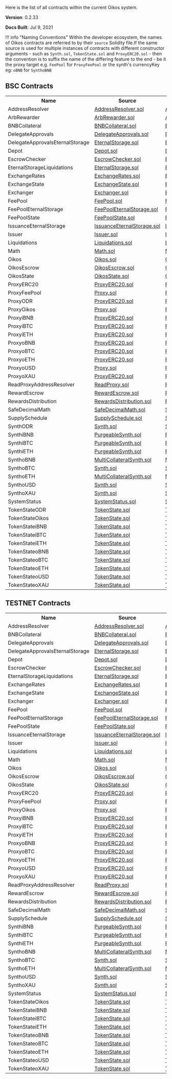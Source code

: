 Here is the list of all contracts within the current Oikos system.

**Version**: 0.2.33

**Docs Built**: Jul 9, 2021

!!! info "Naming Conventions"
	Within the developer ecosystem, the names of Oikos contracts are referred to by their `source` Solidity file.If the same source is used for multiple instances of contracts with different constructor arguments - such as `Synth.sol`, `TokenState.sol` and `ProxyERC20.sol` - then the convention is to suffix the name of the differing feature to the end - be it the proxy target e.g. `FeePool` for `ProxyFeePool` or the synth's currencyKey eg: `oBNB` for `SynthoBNB`

 
## BSC Contracts
<table><tr><th>Name</th><th>Source</th><th>ABI</th><th>Address</th></tr>
              <tr>
                <td>AddressResolver</td>
                <td><a target="_blank" href="https://github.com/oikos-cash/oikos-bsc/blob/master/contracts/AddressResolver.sol">AddressResolver.sol</a></td>
                <td><a target="_blank" href="https://raw.githubusercontent.com/oikos-cash/oikos-js-bsc/master/lib/abis/bsc/AddressResolver.json">AddressResolver.json</a></td>
                <td><a target="_blank" href="https://bscscan.com/address/0x24bc02eB05CcaD6e6a620144f71922EAf9b3b64A">0x24bc02eB05CcaD6e6a620144f71922EAf9b3b64A</a>
                </td>
              </tr>
              <tr>
                <td>ArbRewarder</td>
                <td><a target="_blank" href="https://github.com/oikos-cash/oikos-bsc/blob/master/contracts/ArbRewarder.sol">ArbRewarder.sol</a></td>
                <td><a target="_blank" href="https://raw.githubusercontent.com/oikos-cash/oikos-js-bsc/master/lib/abis/bsc/ArbRewarder.json">ArbRewarder.json</a></td>
                <td><a target="_blank" href="https://bscscan.com/address/0x79dcCeC140fF50b86852f3EE92CB8577C5A6B187">0x79dcCeC140fF50b86852f3EE92CB8577C5A6B187</a>
                </td>
              </tr>
              <tr>
                <td>BNBCollateral</td>
                <td><a target="_blank" href="https://github.com/oikos-cash/oikos-bsc/blob/master/contracts/BNBCollateral.sol">BNBCollateral.sol</a></td>
                <td><a target="_blank" href="https://raw.githubusercontent.com/oikos-cash/oikos-js-bsc/master/lib/abis/bsc/BNBCollateral.json">BNBCollateral.json</a></td>
                <td><a target="_blank" href="https://bscscan.com/address/0x7F110C0e1256705cf87E660f2a01889A647189bd">0x7F110C0e1256705cf87E660f2a01889A647189bd</a>
                </td>
              </tr>
              <tr>
                <td>DelegateApprovals</td>
                <td><a target="_blank" href="https://github.com/oikos-cash/oikos-bsc/blob/master/contracts/DelegateApprovals.sol">DelegateApprovals.sol</a></td>
                <td><a target="_blank" href="https://raw.githubusercontent.com/oikos-cash/oikos-js-bsc/master/lib/abis/bsc/DelegateApprovals.json">DelegateApprovals.json</a></td>
                <td><a target="_blank" href="https://bscscan.com/address/0xf718ebB2bA2587F8f146c85FF750CaB9238909C6">0xf718ebB2bA2587F8f146c85FF750CaB9238909C6</a>
                </td>
              </tr>
              <tr>
                <td>DelegateApprovalsEternalStorage</td>
                <td><a target="_blank" href="https://github.com/oikos-cash/oikos-bsc/blob/master/contracts/EternalStorage.sol">EternalStorage.sol</a></td>
                <td><a target="_blank" href="https://raw.githubusercontent.com/oikos-cash/oikos-js-bsc/master/lib/abis/bsc/EternalStorage.json">EternalStorage.json</a></td>
                <td><a target="_blank" href="https://bscscan.com/address/0x7e598695A0706a7aeC34Bf5a7055F9E6D2B0b1b4">0x7e598695A0706a7aeC34Bf5a7055F9E6D2B0b1b4</a>
                </td>
              </tr>
              <tr>
                <td>Depot</td>
                <td><a target="_blank" href="https://github.com/oikos-cash/oikos-bsc/blob/master/contracts/Depot.sol">Depot.sol</a></td>
                <td><a target="_blank" href="https://raw.githubusercontent.com/oikos-cash/oikos-js-bsc/master/lib/abis/bsc/Depot.json">Depot.json</a></td>
                <td><a target="_blank" href="https://bscscan.com/address/0x568348f70c3E92c45251F56cF2e857d703Cd958C">0x568348f70c3E92c45251F56cF2e857d703Cd958C</a>
                </td>
              </tr>
              <tr>
                <td>EscrowChecker</td>
                <td><a target="_blank" href="https://github.com/oikos-cash/oikos-bsc/blob/master/contracts/EscrowChecker.sol">EscrowChecker.sol</a></td>
                <td><a target="_blank" href="https://raw.githubusercontent.com/oikos-cash/oikos-js-bsc/master/lib/abis/bsc/EscrowChecker.json">EscrowChecker.json</a></td>
                <td><a target="_blank" href="https://bscscan.com/address/0x573EBD9661f33bf44f856DE11F0231DA4C5AeCEE">0x573EBD9661f33bf44f856DE11F0231DA4C5AeCEE</a>
                </td>
              </tr>
              <tr>
                <td>EternalStorageLiquidations</td>
                <td><a target="_blank" href="https://github.com/oikos-cash/oikos-bsc/blob/master/contracts/EternalStorage.sol">EternalStorage.sol</a></td>
                <td><a target="_blank" href="https://raw.githubusercontent.com/oikos-cash/oikos-js-bsc/master/lib/abis/bsc/EternalStorage.json">EternalStorage.json</a></td>
                <td><a target="_blank" href="https://bscscan.com/address/0xf06F60376B7343a7f405EB8D28dFdA7EB0A47497">0xf06F60376B7343a7f405EB8D28dFdA7EB0A47497</a>
                </td>
              </tr>
              <tr>
                <td>ExchangeRates</td>
                <td><a target="_blank" href="https://github.com/oikos-cash/oikos-bsc/blob/master/contracts/ExchangeRates.sol">ExchangeRates.sol</a></td>
                <td><a target="_blank" href="https://raw.githubusercontent.com/oikos-cash/oikos-js-bsc/master/lib/abis/bsc/ExchangeRates.json">ExchangeRates.json</a></td>
                <td><a target="_blank" href="https://bscscan.com/address/0xe1ff83762F2db7274b6AC2c1C9Bb75B2A8574EaF">0xe1ff83762F2db7274b6AC2c1C9Bb75B2A8574EaF</a>
                </td>
              </tr>
              <tr>
                <td>ExchangeState</td>
                <td><a target="_blank" href="https://github.com/oikos-cash/oikos-bsc/blob/master/contracts/ExchangeState.sol">ExchangeState.sol</a></td>
                <td><a target="_blank" href="https://raw.githubusercontent.com/oikos-cash/oikos-js-bsc/master/lib/abis/bsc/ExchangeState.json">ExchangeState.json</a></td>
                <td><a target="_blank" href="https://bscscan.com/address/0x78fdE2e2A0fbcB84Fd75a31C640F7aCa5D8F17b0">0x78fdE2e2A0fbcB84Fd75a31C640F7aCa5D8F17b0</a>
                </td>
              </tr>
              <tr>
                <td>Exchanger</td>
                <td><a target="_blank" href="https://github.com/oikos-cash/oikos-bsc/blob/master/contracts/Exchanger.sol">Exchanger.sol</a></td>
                <td><a target="_blank" href="https://raw.githubusercontent.com/oikos-cash/oikos-js-bsc/master/lib/abis/bsc/Exchanger.json">Exchanger.json</a></td>
                <td><a target="_blank" href="https://bscscan.com/address/0xDe318f3F4292C0733f148eA47701529d2593511f">0xDe318f3F4292C0733f148eA47701529d2593511f</a>
                </td>
              </tr>
              <tr>
                <td>FeePool</td>
                <td><a target="_blank" href="https://github.com/oikos-cash/oikos-bsc/blob/master/contracts/FeePool.sol">FeePool.sol</a></td>
                <td><a target="_blank" href="https://raw.githubusercontent.com/oikos-cash/oikos-js-bsc/master/lib/abis/bsc/FeePool.json">FeePool.json</a></td>
                <td><a target="_blank" href="https://bscscan.com/address/0x4a7644B4b3ae6E4e2c53D01a39E7C4afA25061aF">0x4a7644B4b3ae6E4e2c53D01a39E7C4afA25061aF</a>
                </td>
              </tr>
              <tr>
                <td>FeePoolEternalStorage</td>
                <td><a target="_blank" href="https://github.com/oikos-cash/oikos-bsc/blob/master/contracts/FeePoolEternalStorage.sol">FeePoolEternalStorage.sol</a></td>
                <td><a target="_blank" href="https://raw.githubusercontent.com/oikos-cash/oikos-js-bsc/master/lib/abis/bsc/FeePoolEternalStorage.json">FeePoolEternalStorage.json</a></td>
                <td><a target="_blank" href="https://bscscan.com/address/0xfC3b24375D0a1E59E64612a7a816Ff442e89c4e5">0xfC3b24375D0a1E59E64612a7a816Ff442e89c4e5</a>
                </td>
              </tr>
              <tr>
                <td>FeePoolState</td>
                <td><a target="_blank" href="https://github.com/oikos-cash/oikos-bsc/blob/master/contracts/FeePoolState.sol">FeePoolState.sol</a></td>
                <td><a target="_blank" href="https://raw.githubusercontent.com/oikos-cash/oikos-js-bsc/master/lib/abis/bsc/FeePoolState.json">FeePoolState.json</a></td>
                <td><a target="_blank" href="https://bscscan.com/address/0xdaF492F4cAdC2Ae2197663CB769329221b47109A">0xdaF492F4cAdC2Ae2197663CB769329221b47109A</a>
                </td>
              </tr>
              <tr>
                <td>IssuanceEternalStorage</td>
                <td><a target="_blank" href="https://github.com/oikos-cash/oikos-bsc/blob/master/contracts/IssuanceEternalStorage.sol">IssuanceEternalStorage.sol</a></td>
                <td><a target="_blank" href="https://raw.githubusercontent.com/oikos-cash/oikos-js-bsc/master/lib/abis/bsc/IssuanceEternalStorage.json">IssuanceEternalStorage.json</a></td>
                <td><a target="_blank" href="https://bscscan.com/address/0x3c9225fCeF09d63B80B9A0Eb7004804328bD98CC">0x3c9225fCeF09d63B80B9A0Eb7004804328bD98CC</a>
                </td>
              </tr>
              <tr>
                <td>Issuer</td>
                <td><a target="_blank" href="https://github.com/oikos-cash/oikos-bsc/blob/master/contracts/Issuer.sol">Issuer.sol</a></td>
                <td><a target="_blank" href="https://raw.githubusercontent.com/oikos-cash/oikos-js-bsc/master/lib/abis/bsc/Issuer.json">Issuer.json</a></td>
                <td><a target="_blank" href="https://bscscan.com/address/0xBA302021b7694c7ffe7267B727F1eD509767c02B">0xBA302021b7694c7ffe7267B727F1eD509767c02B</a>
                </td>
              </tr>
              <tr>
                <td>Liquidations</td>
                <td><a target="_blank" href="https://github.com/oikos-cash/oikos-bsc/blob/master/contracts/Liquidations.sol">Liquidations.sol</a></td>
                <td><a target="_blank" href="https://raw.githubusercontent.com/oikos-cash/oikos-js-bsc/master/lib/abis/bsc/Liquidations.json">Liquidations.json</a></td>
                <td><a target="_blank" href="https://bscscan.com/address/0x32426A51A2a19258c04085B174cFdc40bF89f221">0x32426A51A2a19258c04085B174cFdc40bF89f221</a>
                </td>
              </tr>
              <tr>
                <td>Math</td>
                <td><a target="_blank" href="https://github.com/oikos-cash/oikos-bsc/blob/master/contracts/Math.sol">Math.sol</a></td>
                <td><a target="_blank" href="https://raw.githubusercontent.com/oikos-cash/oikos-js-bsc/master/lib/abis/bsc/Math.json">Math.json</a></td>
                <td><a target="_blank" href="https://bscscan.com/address/0x250E2f8a80001153c7e62200376C753832A68CBE">0x250E2f8a80001153c7e62200376C753832A68CBE</a>
                </td>
              </tr>
              <tr>
                <td>Oikos</td>
                <td><a target="_blank" href="https://github.com/oikos-cash/oikos-bsc/blob/master/contracts/Oikos.sol">Oikos.sol</a></td>
                <td><a target="_blank" href="https://raw.githubusercontent.com/oikos-cash/oikos-js-bsc/master/lib/abis/bsc/Oikos.json">Oikos.json</a></td>
                <td><a target="_blank" href="https://bscscan.com/address/0x2Cf82EC748753aD5d07E70B4E73a0A7935995D91">0x2Cf82EC748753aD5d07E70B4E73a0A7935995D91</a>
                </td>
              </tr>
              <tr>
                <td>OikosEscrow</td>
                <td><a target="_blank" href="https://github.com/oikos-cash/oikos-bsc/blob/master/contracts/OikosEscrow.sol">OikosEscrow.sol</a></td>
                <td><a target="_blank" href="https://raw.githubusercontent.com/oikos-cash/oikos-js-bsc/master/lib/abis/bsc/OikosEscrow.json">OikosEscrow.json</a></td>
                <td><a target="_blank" href="https://bscscan.com/address/0xb09280811Fb5b73D9e3e80C6CE37bC81B767013A">0xb09280811Fb5b73D9e3e80C6CE37bC81B767013A</a>
                </td>
              </tr>
              <tr>
                <td>OikosState</td>
                <td><a target="_blank" href="https://github.com/oikos-cash/oikos-bsc/blob/master/contracts/OikosState.sol">OikosState.sol</a></td>
                <td><a target="_blank" href="https://raw.githubusercontent.com/oikos-cash/oikos-js-bsc/master/lib/abis/bsc/OikosState.json">OikosState.json</a></td>
                <td><a target="_blank" href="https://bscscan.com/address/0x5065DfD3598D6Dfdc43E6621FAe5ECF78aadbeC1">0x5065DfD3598D6Dfdc43E6621FAe5ECF78aadbeC1</a>
                </td>
              </tr>
              <tr>
                <td>ProxyERC20</td>
                <td><a target="_blank" href="https://github.com/oikos-cash/oikos-bsc/blob/master/contracts/ProxyERC20.sol">ProxyERC20.sol</a></td>
                <td><a target="_blank" href="https://raw.githubusercontent.com/oikos-cash/oikos-js-bsc/master/lib/abis/bsc/ProxyERC20.json">ProxyERC20.json</a></td>
                <td><a target="_blank" href="https://bscscan.com/address/0x18aCf236eB40c0d4824Fb8f2582EBbEcD325Ef6a">0x18aCf236eB40c0d4824Fb8f2582EBbEcD325Ef6a</a>
                </td>
              </tr>
              <tr>
                <td>ProxyFeePool</td>
                <td><a target="_blank" href="https://github.com/oikos-cash/oikos-bsc/blob/master/contracts/Proxy.sol">Proxy.sol</a></td>
                <td><a target="_blank" href="https://raw.githubusercontent.com/oikos-cash/oikos-js-bsc/master/lib/abis/bsc/Proxy.json">Proxy.json</a></td>
                <td><a target="_blank" href="https://bscscan.com/address/0x3cFAa9FC30F6277990A96E9d11c1207dbf0d654C">0x3cFAa9FC30F6277990A96E9d11c1207dbf0d654C</a>
                </td>
              </tr>
              <tr>
                <td>ProxyODR</td>
                <td><a target="_blank" href="https://github.com/oikos-cash/oikos-bsc/blob/master/contracts/ProxyERC20.sol">ProxyERC20.sol</a></td>
                <td><a target="_blank" href="https://raw.githubusercontent.com/oikos-cash/oikos-js-bsc/master/lib/abis/bsc/ProxyERC20.json">ProxyERC20.json</a></td>
                <td><a target="_blank" href="https://bscscan.com/address/0x1bE8d1de0052b7c2f6F9f8F640aAc622518520eE">0x1bE8d1de0052b7c2f6F9f8F640aAc622518520eE</a>
                </td>
              </tr>
              <tr>
                <td>ProxyOikos</td>
                <td><a target="_blank" href="https://github.com/oikos-cash/oikos-bsc/blob/master/contracts/Proxy.sol">Proxy.sol</a></td>
                <td><a target="_blank" href="https://raw.githubusercontent.com/oikos-cash/oikos-js-bsc/master/lib/abis/bsc/Proxy.json">Proxy.json</a></td>
                <td><a target="_blank" href="https://bscscan.com/address/0xC32Af9ad3B0E242b97A68485a2D79EEF30584C20">0xC32Af9ad3B0E242b97A68485a2D79EEF30584C20</a>
                </td>
              </tr>
              <tr>
                <td>ProxyiBNB</td>
                <td><a target="_blank" href="https://github.com/oikos-cash/oikos-bsc/blob/master/contracts/ProxyERC20.sol">ProxyERC20.sol</a></td>
                <td><a target="_blank" href="https://raw.githubusercontent.com/oikos-cash/oikos-js-bsc/master/lib/abis/bsc/ProxyERC20.json">ProxyERC20.json</a></td>
                <td><a target="_blank" href="https://bscscan.com/address/0x97619B7AB5E5CE6b36203E10b5fc0F34C57b324A">0x97619B7AB5E5CE6b36203E10b5fc0F34C57b324A</a>
                </td>
              </tr>
              <tr>
                <td>ProxyiBTC</td>
                <td><a target="_blank" href="https://github.com/oikos-cash/oikos-bsc/blob/master/contracts/ProxyERC20.sol">ProxyERC20.sol</a></td>
                <td><a target="_blank" href="https://raw.githubusercontent.com/oikos-cash/oikos-js-bsc/master/lib/abis/bsc/ProxyERC20.json">ProxyERC20.json</a></td>
                <td><a target="_blank" href="https://bscscan.com/address/0xB72ef897482B5aCe5815FE0c427720A3BBB0FA59">0xB72ef897482B5aCe5815FE0c427720A3BBB0FA59</a>
                </td>
              </tr>
              <tr>
                <td>ProxyiETH</td>
                <td><a target="_blank" href="https://github.com/oikos-cash/oikos-bsc/blob/master/contracts/ProxyERC20.sol">ProxyERC20.sol</a></td>
                <td><a target="_blank" href="https://raw.githubusercontent.com/oikos-cash/oikos-js-bsc/master/lib/abis/bsc/ProxyERC20.json">ProxyERC20.json</a></td>
                <td><a target="_blank" href="https://bscscan.com/address/0x19399869d4582C3B9729fc9B2A3776309d235F13">0x19399869d4582C3B9729fc9B2A3776309d235F13</a>
                </td>
              </tr>
              <tr>
                <td>ProxyoBNB</td>
                <td><a target="_blank" href="https://github.com/oikos-cash/oikos-bsc/blob/master/contracts/ProxyERC20.sol">ProxyERC20.sol</a></td>
                <td><a target="_blank" href="https://raw.githubusercontent.com/oikos-cash/oikos-js-bsc/master/lib/abis/bsc/ProxyERC20.json">ProxyERC20.json</a></td>
                <td><a target="_blank" href="https://bscscan.com/address/0x4DDaCe4B8d58c3989075d2953FBA81fe69De5389">0x4DDaCe4B8d58c3989075d2953FBA81fe69De5389</a>
                </td>
              </tr>
              <tr>
                <td>ProxyoBTC</td>
                <td><a target="_blank" href="https://github.com/oikos-cash/oikos-bsc/blob/master/contracts/ProxyERC20.sol">ProxyERC20.sol</a></td>
                <td><a target="_blank" href="https://raw.githubusercontent.com/oikos-cash/oikos-js-bsc/master/lib/abis/bsc/ProxyERC20.json">ProxyERC20.json</a></td>
                <td><a target="_blank" href="https://bscscan.com/address/0x19e0E8413DEe3AfFd94bdd42519d01935a0CF0c2">0x19e0E8413DEe3AfFd94bdd42519d01935a0CF0c2</a>
                </td>
              </tr>
              <tr>
                <td>ProxyoETH</td>
                <td><a target="_blank" href="https://github.com/oikos-cash/oikos-bsc/blob/master/contracts/ProxyERC20.sol">ProxyERC20.sol</a></td>
                <td><a target="_blank" href="https://raw.githubusercontent.com/oikos-cash/oikos-js-bsc/master/lib/abis/bsc/ProxyERC20.json">ProxyERC20.json</a></td>
                <td><a target="_blank" href="https://bscscan.com/address/0xC826A8E4249bC312E21E00e6ae461986cB0D2E78">0xC826A8E4249bC312E21E00e6ae461986cB0D2E78</a>
                </td>
              </tr>
              <tr>
                <td>ProxyoUSD</td>
                <td><a target="_blank" href="https://github.com/oikos-cash/oikos-bsc/blob/master/contracts/Proxy.sol">Proxy.sol</a></td>
                <td><a target="_blank" href="https://raw.githubusercontent.com/oikos-cash/oikos-js-bsc/master/lib/abis/bsc/Proxy.json">Proxy.json</a></td>
                <td><a target="_blank" href="https://bscscan.com/address/0x6BF2Be9468314281cD28A94c35f967caFd388325">0x6BF2Be9468314281cD28A94c35f967caFd388325</a>
                </td>
              </tr>
              <tr>
                <td>ProxyoXAU</td>
                <td><a target="_blank" href="https://github.com/oikos-cash/oikos-bsc/blob/master/contracts/ProxyERC20.sol">ProxyERC20.sol</a></td>
                <td><a target="_blank" href="https://raw.githubusercontent.com/oikos-cash/oikos-js-bsc/master/lib/abis/bsc/ProxyERC20.json">ProxyERC20.json</a></td>
                <td><a target="_blank" href="https://bscscan.com/address/0x68Db964FfF792D1A427f275D228E759d197471B9">0x68Db964FfF792D1A427f275D228E759d197471B9</a>
                </td>
              </tr>
              <tr>
                <td>ReadProxyAddressResolver</td>
                <td><a target="_blank" href="https://github.com/oikos-cash/oikos-bsc/blob/master/contracts/ReadProxy.sol">ReadProxy.sol</a></td>
                <td><a target="_blank" href="https://raw.githubusercontent.com/oikos-cash/oikos-js-bsc/master/lib/abis/bsc/ReadProxy.json">ReadProxy.json</a></td>
                <td><a target="_blank" href="https://bscscan.com/address/0x8Bc175862BB13cAa01eAbE88416Dae769792D3A7">0x8Bc175862BB13cAa01eAbE88416Dae769792D3A7</a>
                </td>
              </tr>
              <tr>
                <td>RewardEscrow</td>
                <td><a target="_blank" href="https://github.com/oikos-cash/oikos-bsc/blob/master/contracts/RewardEscrow.sol">RewardEscrow.sol</a></td>
                <td><a target="_blank" href="https://raw.githubusercontent.com/oikos-cash/oikos-js-bsc/master/lib/abis/bsc/RewardEscrow.json">RewardEscrow.json</a></td>
                <td><a target="_blank" href="https://bscscan.com/address/0x769989C007489ADC818C5f9149e5c93b19E412Bb">0x769989C007489ADC818C5f9149e5c93b19E412Bb</a>
                </td>
              </tr>
              <tr>
                <td>RewardsDistribution</td>
                <td><a target="_blank" href="https://github.com/oikos-cash/oikos-bsc/blob/master/contracts/RewardsDistribution.sol">RewardsDistribution.sol</a></td>
                <td><a target="_blank" href="https://raw.githubusercontent.com/oikos-cash/oikos-js-bsc/master/lib/abis/bsc/RewardsDistribution.json">RewardsDistribution.json</a></td>
                <td><a target="_blank" href="https://bscscan.com/address/0x8c5B795aC32eb1aa7AE7e1262F88Bdfa971fCb67">0x8c5B795aC32eb1aa7AE7e1262F88Bdfa971fCb67</a>
                </td>
              </tr>
              <tr>
                <td>SafeDecimalMath</td>
                <td><a target="_blank" href="https://github.com/oikos-cash/oikos-bsc/blob/master/contracts/SafeDecimalMath.sol">SafeDecimalMath.sol</a></td>
                <td><a target="_blank" href="https://raw.githubusercontent.com/oikos-cash/oikos-js-bsc/master/lib/abis/bsc/SafeDecimalMath.json">SafeDecimalMath.json</a></td>
                <td><a target="_blank" href="https://bscscan.com/address/0xEB7bA0e19ef6dCe1C59C0baA8c68a6168d4949a3">0xEB7bA0e19ef6dCe1C59C0baA8c68a6168d4949a3</a>
                </td>
              </tr>
              <tr>
                <td>SupplySchedule</td>
                <td><a target="_blank" href="https://github.com/oikos-cash/oikos-bsc/blob/master/contracts/SupplySchedule.sol">SupplySchedule.sol</a></td>
                <td><a target="_blank" href="https://raw.githubusercontent.com/oikos-cash/oikos-js-bsc/master/lib/abis/bsc/SupplySchedule.json">SupplySchedule.json</a></td>
                <td><a target="_blank" href="https://bscscan.com/address/0xcF3DFFb8127a07BF55B662418aE0bb0a41098C61">0xcF3DFFb8127a07BF55B662418aE0bb0a41098C61</a>
                </td>
              </tr>
              <tr>
                <td>SynthODR</td>
                <td><a target="_blank" href="https://github.com/oikos-cash/oikos-bsc/blob/master/contracts/Synth.sol">Synth.sol</a></td>
                <td><a target="_blank" href="https://raw.githubusercontent.com/oikos-cash/oikos-js-bsc/master/lib/abis/bsc/Synth.json">Synth.json</a></td>
                <td><a target="_blank" href="https://bscscan.com/address/0xbe10B2c8c3835d3ec430d0c02549832FD10b0C6D">0xbe10B2c8c3835d3ec430d0c02549832FD10b0C6D</a>
                </td>
              </tr>
              <tr>
                <td>SynthiBNB</td>
                <td><a target="_blank" href="https://github.com/oikos-cash/oikos-bsc/blob/master/contracts/PurgeableSynth.sol">PurgeableSynth.sol</a></td>
                <td><a target="_blank" href="https://raw.githubusercontent.com/oikos-cash/oikos-js-bsc/master/lib/abis/bsc/PurgeableSynth.json">PurgeableSynth.json</a></td>
                <td><a target="_blank" href="https://bscscan.com/address/0xf05a8fe859102328620Df506bd90193466749BF1">0xf05a8fe859102328620Df506bd90193466749BF1</a>
                </td>
              </tr>
              <tr>
                <td>SynthiBTC</td>
                <td><a target="_blank" href="https://github.com/oikos-cash/oikos-bsc/blob/master/contracts/PurgeableSynth.sol">PurgeableSynth.sol</a></td>
                <td><a target="_blank" href="https://raw.githubusercontent.com/oikos-cash/oikos-js-bsc/master/lib/abis/bsc/PurgeableSynth.json">PurgeableSynth.json</a></td>
                <td><a target="_blank" href="https://bscscan.com/address/0x489DB04c98D087A2e64fe42BFE030F1c5566dDe0">0x489DB04c98D087A2e64fe42BFE030F1c5566dDe0</a>
                </td>
              </tr>
              <tr>
                <td>SynthiETH</td>
                <td><a target="_blank" href="https://github.com/oikos-cash/oikos-bsc/blob/master/contracts/PurgeableSynth.sol">PurgeableSynth.sol</a></td>
                <td><a target="_blank" href="https://raw.githubusercontent.com/oikos-cash/oikos-js-bsc/master/lib/abis/bsc/PurgeableSynth.json">PurgeableSynth.json</a></td>
                <td><a target="_blank" href="https://bscscan.com/address/0xe7344d961Cc1eBb02a170A9268733036A77Ffb81">0xe7344d961Cc1eBb02a170A9268733036A77Ffb81</a>
                </td>
              </tr>
              <tr>
                <td>SynthoBNB</td>
                <td><a target="_blank" href="https://github.com/oikos-cash/oikos-bsc/blob/master/contracts/MultiCollateralSynth.sol">MultiCollateralSynth.sol</a></td>
                <td><a target="_blank" href="https://raw.githubusercontent.com/oikos-cash/oikos-js-bsc/master/lib/abis/bsc/MultiCollateralSynth.json">MultiCollateralSynth.json</a></td>
                <td><a target="_blank" href="https://bscscan.com/address/0x6110FAB39E70D19AcC8E66Ab918454d30B130810">0x6110FAB39E70D19AcC8E66Ab918454d30B130810</a>
                </td>
              </tr>
              <tr>
                <td>SynthoBTC</td>
                <td><a target="_blank" href="https://github.com/oikos-cash/oikos-bsc/blob/master/contracts/Synth.sol">Synth.sol</a></td>
                <td><a target="_blank" href="https://raw.githubusercontent.com/oikos-cash/oikos-js-bsc/master/lib/abis/bsc/Synth.json">Synth.json</a></td>
                <td><a target="_blank" href="https://bscscan.com/address/0x19e3168be614b86804A91bC6dE8B7cD3A7bcC79b">0x19e3168be614b86804A91bC6dE8B7cD3A7bcC79b</a>
                </td>
              </tr>
              <tr>
                <td>SynthoETH</td>
                <td><a target="_blank" href="https://github.com/oikos-cash/oikos-bsc/blob/master/contracts/MultiCollateralSynth.sol">MultiCollateralSynth.sol</a></td>
                <td><a target="_blank" href="https://raw.githubusercontent.com/oikos-cash/oikos-js-bsc/master/lib/abis/bsc/MultiCollateralSynth.json">MultiCollateralSynth.json</a></td>
                <td><a target="_blank" href="https://bscscan.com/address/0x0a26DfC10dAC132307dc84Bd2A86744332e0f63f">0x0a26DfC10dAC132307dc84Bd2A86744332e0f63f</a>
                </td>
              </tr>
              <tr>
                <td>SynthoUSD</td>
                <td><a target="_blank" href="https://github.com/oikos-cash/oikos-bsc/blob/master/contracts/Synth.sol">Synth.sol</a></td>
                <td><a target="_blank" href="https://raw.githubusercontent.com/oikos-cash/oikos-js-bsc/master/lib/abis/bsc/Synth.json">Synth.json</a></td>
                <td><a target="_blank" href="https://bscscan.com/address/0x58B9035e938c5E9aC659f944388cdE3e01D59F0F">0x58B9035e938c5E9aC659f944388cdE3e01D59F0F</a>
                </td>
              </tr>
              <tr>
                <td>SynthoXAU</td>
                <td><a target="_blank" href="https://github.com/oikos-cash/oikos-bsc/blob/master/contracts/Synth.sol">Synth.sol</a></td>
                <td><a target="_blank" href="https://raw.githubusercontent.com/oikos-cash/oikos-js-bsc/master/lib/abis/bsc/Synth.json">Synth.json</a></td>
                <td><a target="_blank" href="https://bscscan.com/address/0x60CE72815353219506A771612F65E4F01d0BA537">0x60CE72815353219506A771612F65E4F01d0BA537</a>
                </td>
              </tr>
              <tr>
                <td>SystemStatus</td>
                <td><a target="_blank" href="https://github.com/oikos-cash/oikos-bsc/blob/master/contracts/SystemStatus.sol">SystemStatus.sol</a></td>
                <td><a target="_blank" href="https://raw.githubusercontent.com/oikos-cash/oikos-js-bsc/master/lib/abis/bsc/SystemStatus.json">SystemStatus.json</a></td>
                <td><a target="_blank" href="https://bscscan.com/address/0x3Eb931aAd3bea366d4C1694a98a71FaeF8Bd6D39">0x3Eb931aAd3bea366d4C1694a98a71FaeF8Bd6D39</a>
                </td>
              </tr>
              <tr>
                <td>TokenStateODR</td>
                <td><a target="_blank" href="https://github.com/oikos-cash/oikos-bsc/blob/master/contracts/TokenState.sol">TokenState.sol</a></td>
                <td><a target="_blank" href="https://raw.githubusercontent.com/oikos-cash/oikos-js-bsc/master/lib/abis/bsc/TokenState.json">TokenState.json</a></td>
                <td><a target="_blank" href="https://bscscan.com/address/0xCf3D8Abe20Af1D0F9F56A0046DF93D08b80e1398">0xCf3D8Abe20Af1D0F9F56A0046DF93D08b80e1398</a>
                </td>
              </tr>
              <tr>
                <td>TokenStateOikos</td>
                <td><a target="_blank" href="https://github.com/oikos-cash/oikos-bsc/blob/master/contracts/TokenState.sol">TokenState.sol</a></td>
                <td><a target="_blank" href="https://raw.githubusercontent.com/oikos-cash/oikos-js-bsc/master/lib/abis/bsc/TokenState.json">TokenState.json</a></td>
                <td><a target="_blank" href="https://bscscan.com/address/0x2c09F1a267936F353b6d996f4613f8abd45A4747">0x2c09F1a267936F353b6d996f4613f8abd45A4747</a>
                </td>
              </tr>
              <tr>
                <td>TokenStateiBNB</td>
                <td><a target="_blank" href="https://github.com/oikos-cash/oikos-bsc/blob/master/contracts/TokenState.sol">TokenState.sol</a></td>
                <td><a target="_blank" href="https://raw.githubusercontent.com/oikos-cash/oikos-js-bsc/master/lib/abis/bsc/TokenState.json">TokenState.json</a></td>
                <td><a target="_blank" href="https://bscscan.com/address/0xe925243492104dFa5f3E1E1c971F7ae2A8179939">0xe925243492104dFa5f3E1E1c971F7ae2A8179939</a>
                </td>
              </tr>
              <tr>
                <td>TokenStateiBTC</td>
                <td><a target="_blank" href="https://github.com/oikos-cash/oikos-bsc/blob/master/contracts/TokenState.sol">TokenState.sol</a></td>
                <td><a target="_blank" href="https://raw.githubusercontent.com/oikos-cash/oikos-js-bsc/master/lib/abis/bsc/TokenState.json">TokenState.json</a></td>
                <td><a target="_blank" href="https://bscscan.com/address/0xcD6bcc7da89e3ee70F2B2b2a64423591a95f0F4B">0xcD6bcc7da89e3ee70F2B2b2a64423591a95f0F4B</a>
                </td>
              </tr>
              <tr>
                <td>TokenStateiETH</td>
                <td><a target="_blank" href="https://github.com/oikos-cash/oikos-bsc/blob/master/contracts/TokenState.sol">TokenState.sol</a></td>
                <td><a target="_blank" href="https://raw.githubusercontent.com/oikos-cash/oikos-js-bsc/master/lib/abis/bsc/TokenState.json">TokenState.json</a></td>
                <td><a target="_blank" href="https://bscscan.com/address/0xe284247c913a7810aC3539C7DFce1dc7Bc750DBB">0xe284247c913a7810aC3539C7DFce1dc7Bc750DBB</a>
                </td>
              </tr>
              <tr>
                <td>TokenStateoBNB</td>
                <td><a target="_blank" href="https://github.com/oikos-cash/oikos-bsc/blob/master/contracts/TokenState.sol">TokenState.sol</a></td>
                <td><a target="_blank" href="https://raw.githubusercontent.com/oikos-cash/oikos-js-bsc/master/lib/abis/bsc/TokenState.json">TokenState.json</a></td>
                <td><a target="_blank" href="https://bscscan.com/address/0x5bBCB686F88Ce9197DA5D88C265d23Fe843f3A49">0x5bBCB686F88Ce9197DA5D88C265d23Fe843f3A49</a>
                </td>
              </tr>
              <tr>
                <td>TokenStateoBTC</td>
                <td><a target="_blank" href="https://github.com/oikos-cash/oikos-bsc/blob/master/contracts/TokenState.sol">TokenState.sol</a></td>
                <td><a target="_blank" href="https://raw.githubusercontent.com/oikos-cash/oikos-js-bsc/master/lib/abis/bsc/TokenState.json">TokenState.json</a></td>
                <td><a target="_blank" href="https://bscscan.com/address/0xfb7f15c18AB0b97ce90c78c2DBE28d9d9792050C">0xfb7f15c18AB0b97ce90c78c2DBE28d9d9792050C</a>
                </td>
              </tr>
              <tr>
                <td>TokenStateoETH</td>
                <td><a target="_blank" href="https://github.com/oikos-cash/oikos-bsc/blob/master/contracts/TokenState.sol">TokenState.sol</a></td>
                <td><a target="_blank" href="https://raw.githubusercontent.com/oikos-cash/oikos-js-bsc/master/lib/abis/bsc/TokenState.json">TokenState.json</a></td>
                <td><a target="_blank" href="https://bscscan.com/address/0x917633b6543790E6D3B62cF54f037037d430d56D">0x917633b6543790E6D3B62cF54f037037d430d56D</a>
                </td>
              </tr>
              <tr>
                <td>TokenStateoUSD</td>
                <td><a target="_blank" href="https://github.com/oikos-cash/oikos-bsc/blob/master/contracts/TokenState.sol">TokenState.sol</a></td>
                <td><a target="_blank" href="https://raw.githubusercontent.com/oikos-cash/oikos-js-bsc/master/lib/abis/bsc/TokenState.json">TokenState.json</a></td>
                <td><a target="_blank" href="https://bscscan.com/address/0x69F11ac0E446d14aCC90dF1081513cD5dee01D85">0x69F11ac0E446d14aCC90dF1081513cD5dee01D85</a>
                </td>
              </tr>
              <tr>
                <td>TokenStateoXAU</td>
                <td><a target="_blank" href="https://github.com/oikos-cash/oikos-bsc/blob/master/contracts/TokenState.sol">TokenState.sol</a></td>
                <td><a target="_blank" href="https://raw.githubusercontent.com/oikos-cash/oikos-js-bsc/master/lib/abis/bsc/TokenState.json">TokenState.json</a></td>
                <td><a target="_blank" href="https://bscscan.com/address/0x303A7d473A9Db24178cfA1eE6EAFbaf40Df3FB96">0x303A7d473A9Db24178cfA1eE6EAFbaf40Df3FB96</a>
                </td>
              </tr></table>

## TESTNET Contracts
<table><tr><th>Name</th><th>Source</th><th>ABI</th><th>Address</th></tr>
              <tr>
                <td>AddressResolver</td>
                <td><a target="_blank" href="https://github.com/oikos-cash/oikos-bsc/blob/master/contracts/AddressResolver.sol">AddressResolver.sol</a></td>
                <td><a target="_blank" href="https://raw.githubusercontent.com/oikos-cash/oikos-js-bsc/master/lib/abis/testnet/AddressResolver.json">AddressResolver.json</a></td>
                <td><a target="_blank" href="https://testnet.bscscan.com/address/0x1Ba83008F828fB83D59f24c10472cf2C065a31F1">0x1Ba83008F828fB83D59f24c10472cf2C065a31F1</a>
                </td>
              </tr>
              <tr>
                <td>BNBCollateral</td>
                <td><a target="_blank" href="https://github.com/oikos-cash/oikos-bsc/blob/master/contracts/BNBCollateral.sol">BNBCollateral.sol</a></td>
                <td><a target="_blank" href="https://raw.githubusercontent.com/oikos-cash/oikos-js-bsc/master/lib/abis/testnet/BNBCollateral.json">BNBCollateral.json</a></td>
                <td><a target="_blank" href="https://testnet.bscscan.com/address/0xf294D756CFB33e63137bD215848aDD71AE92Fe14">0xf294D756CFB33e63137bD215848aDD71AE92Fe14</a>
                </td>
              </tr>
              <tr>
                <td>DelegateApprovals</td>
                <td><a target="_blank" href="https://github.com/oikos-cash/oikos-bsc/blob/master/contracts/DelegateApprovals.sol">DelegateApprovals.sol</a></td>
                <td><a target="_blank" href="https://raw.githubusercontent.com/oikos-cash/oikos-js-bsc/master/lib/abis/testnet/DelegateApprovals.json">DelegateApprovals.json</a></td>
                <td><a target="_blank" href="https://testnet.bscscan.com/address/0x3F4973a31E5e4eFDaBD177488e81A36D2A1dB7f1">0x3F4973a31E5e4eFDaBD177488e81A36D2A1dB7f1</a>
                </td>
              </tr>
              <tr>
                <td>DelegateApprovalsEternalStorage</td>
                <td><a target="_blank" href="https://github.com/oikos-cash/oikos-bsc/blob/master/contracts/EternalStorage.sol">EternalStorage.sol</a></td>
                <td><a target="_blank" href="https://raw.githubusercontent.com/oikos-cash/oikos-js-bsc/master/lib/abis/testnet/EternalStorage.json">EternalStorage.json</a></td>
                <td><a target="_blank" href="https://testnet.bscscan.com/address/0x0c450C30d0a75f1e366a57F5C746B382DDA11c8F">0x0c450C30d0a75f1e366a57F5C746B382DDA11c8F</a>
                </td>
              </tr>
              <tr>
                <td>Depot</td>
                <td><a target="_blank" href="https://github.com/oikos-cash/oikos-bsc/blob/master/contracts/Depot.sol">Depot.sol</a></td>
                <td><a target="_blank" href="https://raw.githubusercontent.com/oikos-cash/oikos-js-bsc/master/lib/abis/testnet/Depot.json">Depot.json</a></td>
                <td><a target="_blank" href="https://testnet.bscscan.com/address/0xe0E30a1b515331d9422F40f28731b016F7E79A17">0xe0E30a1b515331d9422F40f28731b016F7E79A17</a>
                </td>
              </tr>
              <tr>
                <td>EscrowChecker</td>
                <td><a target="_blank" href="https://github.com/oikos-cash/oikos-bsc/blob/master/contracts/EscrowChecker.sol">EscrowChecker.sol</a></td>
                <td><a target="_blank" href="https://raw.githubusercontent.com/oikos-cash/oikos-js-bsc/master/lib/abis/testnet/EscrowChecker.json">EscrowChecker.json</a></td>
                <td><a target="_blank" href="https://testnet.bscscan.com/address/0x082075E4b04Ca0d0aA7B5D24C78e58D70D0850Ea">0x082075E4b04Ca0d0aA7B5D24C78e58D70D0850Ea</a>
                </td>
              </tr>
              <tr>
                <td>EternalStorageLiquidations</td>
                <td><a target="_blank" href="https://github.com/oikos-cash/oikos-bsc/blob/master/contracts/EternalStorage.sol">EternalStorage.sol</a></td>
                <td><a target="_blank" href="https://raw.githubusercontent.com/oikos-cash/oikos-js-bsc/master/lib/abis/testnet/EternalStorage.json">EternalStorage.json</a></td>
                <td><a target="_blank" href="https://testnet.bscscan.com/address/0x07CB84A02b613cf81eC2A219153666FDaEdF01c4">0x07CB84A02b613cf81eC2A219153666FDaEdF01c4</a>
                </td>
              </tr>
              <tr>
                <td>ExchangeRates</td>
                <td><a target="_blank" href="https://github.com/oikos-cash/oikos-bsc/blob/master/contracts/ExchangeRates.sol">ExchangeRates.sol</a></td>
                <td><a target="_blank" href="https://raw.githubusercontent.com/oikos-cash/oikos-js-bsc/master/lib/abis/testnet/ExchangeRates.json">ExchangeRates.json</a></td>
                <td><a target="_blank" href="https://testnet.bscscan.com/address/0x095f440706592A2354C844AEED169297b10b2CF9">0x095f440706592A2354C844AEED169297b10b2CF9</a>
                </td>
              </tr>
              <tr>
                <td>ExchangeState</td>
                <td><a target="_blank" href="https://github.com/oikos-cash/oikos-bsc/blob/master/contracts/ExchangeState.sol">ExchangeState.sol</a></td>
                <td><a target="_blank" href="https://raw.githubusercontent.com/oikos-cash/oikos-js-bsc/master/lib/abis/testnet/ExchangeState.json">ExchangeState.json</a></td>
                <td><a target="_blank" href="https://testnet.bscscan.com/address/0x4B0AcfF0518042f11aB6C78c6F6DC998a3c7b9eD">0x4B0AcfF0518042f11aB6C78c6F6DC998a3c7b9eD</a>
                </td>
              </tr>
              <tr>
                <td>Exchanger</td>
                <td><a target="_blank" href="https://github.com/oikos-cash/oikos-bsc/blob/master/contracts/Exchanger.sol">Exchanger.sol</a></td>
                <td><a target="_blank" href="https://raw.githubusercontent.com/oikos-cash/oikos-js-bsc/master/lib/abis/testnet/Exchanger.json">Exchanger.json</a></td>
                <td><a target="_blank" href="https://testnet.bscscan.com/address/0x66fF0696D58AF90f13f382143f8d79A4Fe1Ef0d4">0x66fF0696D58AF90f13f382143f8d79A4Fe1Ef0d4</a>
                </td>
              </tr>
              <tr>
                <td>FeePool</td>
                <td><a target="_blank" href="https://github.com/oikos-cash/oikos-bsc/blob/master/contracts/FeePool.sol">FeePool.sol</a></td>
                <td><a target="_blank" href="https://raw.githubusercontent.com/oikos-cash/oikos-js-bsc/master/lib/abis/testnet/FeePool.json">FeePool.json</a></td>
                <td><a target="_blank" href="https://testnet.bscscan.com/address/0x19ec46DD379f3e4C1Db0aA335C37140124D7c71c">0x19ec46DD379f3e4C1Db0aA335C37140124D7c71c</a>
                </td>
              </tr>
              <tr>
                <td>FeePoolEternalStorage</td>
                <td><a target="_blank" href="https://github.com/oikos-cash/oikos-bsc/blob/master/contracts/FeePoolEternalStorage.sol">FeePoolEternalStorage.sol</a></td>
                <td><a target="_blank" href="https://raw.githubusercontent.com/oikos-cash/oikos-js-bsc/master/lib/abis/testnet/FeePoolEternalStorage.json">FeePoolEternalStorage.json</a></td>
                <td><a target="_blank" href="https://testnet.bscscan.com/address/0x03a3E40a3a7DDa8be05872e3c32c420aF9FE1e65">0x03a3E40a3a7DDa8be05872e3c32c420aF9FE1e65</a>
                </td>
              </tr>
              <tr>
                <td>FeePoolState</td>
                <td><a target="_blank" href="https://github.com/oikos-cash/oikos-bsc/blob/master/contracts/FeePoolState.sol">FeePoolState.sol</a></td>
                <td><a target="_blank" href="https://raw.githubusercontent.com/oikos-cash/oikos-js-bsc/master/lib/abis/testnet/FeePoolState.json">FeePoolState.json</a></td>
                <td><a target="_blank" href="https://testnet.bscscan.com/address/0x44CEa6Dd85fBf017a325823b3941E1632d0c1742">0x44CEa6Dd85fBf017a325823b3941E1632d0c1742</a>
                </td>
              </tr>
              <tr>
                <td>IssuanceEternalStorage</td>
                <td><a target="_blank" href="https://github.com/oikos-cash/oikos-bsc/blob/master/contracts/IssuanceEternalStorage.sol">IssuanceEternalStorage.sol</a></td>
                <td><a target="_blank" href="https://raw.githubusercontent.com/oikos-cash/oikos-js-bsc/master/lib/abis/testnet/IssuanceEternalStorage.json">IssuanceEternalStorage.json</a></td>
                <td><a target="_blank" href="https://testnet.bscscan.com/address/0x436155b429b86AC1cC25CF6011b2327232912B36">0x436155b429b86AC1cC25CF6011b2327232912B36</a>
                </td>
              </tr>
              <tr>
                <td>Issuer</td>
                <td><a target="_blank" href="https://github.com/oikos-cash/oikos-bsc/blob/master/contracts/Issuer.sol">Issuer.sol</a></td>
                <td><a target="_blank" href="https://raw.githubusercontent.com/oikos-cash/oikos-js-bsc/master/lib/abis/testnet/Issuer.json">Issuer.json</a></td>
                <td><a target="_blank" href="https://testnet.bscscan.com/address/0x473Ada686600C57360C5f5A0847616ea66888d2d">0x473Ada686600C57360C5f5A0847616ea66888d2d</a>
                </td>
              </tr>
              <tr>
                <td>Liquidations</td>
                <td><a target="_blank" href="https://github.com/oikos-cash/oikos-bsc/blob/master/contracts/Liquidations.sol">Liquidations.sol</a></td>
                <td><a target="_blank" href="https://raw.githubusercontent.com/oikos-cash/oikos-js-bsc/master/lib/abis/testnet/Liquidations.json">Liquidations.json</a></td>
                <td><a target="_blank" href="https://testnet.bscscan.com/address/0x806C9E99558368a042Ed254D65149108f33193d7">0x806C9E99558368a042Ed254D65149108f33193d7</a>
                </td>
              </tr>
              <tr>
                <td>Math</td>
                <td><a target="_blank" href="https://github.com/oikos-cash/oikos-bsc/blob/master/contracts/Math.sol">Math.sol</a></td>
                <td><a target="_blank" href="https://raw.githubusercontent.com/oikos-cash/oikos-js-bsc/master/lib/abis/testnet/Math.json">Math.json</a></td>
                <td><a target="_blank" href="https://testnet.bscscan.com/address/0xE2144C4e067153E93aD9e6901C6C1BDA6A0e7592">0xE2144C4e067153E93aD9e6901C6C1BDA6A0e7592</a>
                </td>
              </tr>
              <tr>
                <td>Oikos</td>
                <td><a target="_blank" href="https://github.com/oikos-cash/oikos-bsc/blob/master/contracts/Oikos.sol">Oikos.sol</a></td>
                <td><a target="_blank" href="https://raw.githubusercontent.com/oikos-cash/oikos-js-bsc/master/lib/abis/testnet/Oikos.json">Oikos.json</a></td>
                <td><a target="_blank" href="https://testnet.bscscan.com/address/0xeE6c125968B1d53508E574E598974cc53a883a26">0xeE6c125968B1d53508E574E598974cc53a883a26</a>
                </td>
              </tr>
              <tr>
                <td>OikosEscrow</td>
                <td><a target="_blank" href="https://github.com/oikos-cash/oikos-bsc/blob/master/contracts/OikosEscrow.sol">OikosEscrow.sol</a></td>
                <td><a target="_blank" href="https://raw.githubusercontent.com/oikos-cash/oikos-js-bsc/master/lib/abis/testnet/OikosEscrow.json">OikosEscrow.json</a></td>
                <td><a target="_blank" href="https://testnet.bscscan.com/address/0x417F66eEd9e29c9CeEd613DED0F93B63F8A4Fb67">0x417F66eEd9e29c9CeEd613DED0F93B63F8A4Fb67</a>
                </td>
              </tr>
              <tr>
                <td>OikosState</td>
                <td><a target="_blank" href="https://github.com/oikos-cash/oikos-bsc/blob/master/contracts/OikosState.sol">OikosState.sol</a></td>
                <td><a target="_blank" href="https://raw.githubusercontent.com/oikos-cash/oikos-js-bsc/master/lib/abis/testnet/OikosState.json">OikosState.json</a></td>
                <td><a target="_blank" href="https://testnet.bscscan.com/address/0x9233c5f7CD4774C50D4982807Edf96A8da826287">0x9233c5f7CD4774C50D4982807Edf96A8da826287</a>
                </td>
              </tr>
              <tr>
                <td>ProxyERC20</td>
                <td><a target="_blank" href="https://github.com/oikos-cash/oikos-bsc/blob/master/contracts/ProxyERC20.sol">ProxyERC20.sol</a></td>
                <td><a target="_blank" href="https://raw.githubusercontent.com/oikos-cash/oikos-js-bsc/master/lib/abis/testnet/ProxyERC20.json">ProxyERC20.json</a></td>
                <td><a target="_blank" href="https://testnet.bscscan.com/address/0x556bD413B1146b4dcbf21E2701702bF573854635">0x556bD413B1146b4dcbf21E2701702bF573854635</a>
                </td>
              </tr>
              <tr>
                <td>ProxyFeePool</td>
                <td><a target="_blank" href="https://github.com/oikos-cash/oikos-bsc/blob/master/contracts/Proxy.sol">Proxy.sol</a></td>
                <td><a target="_blank" href="https://raw.githubusercontent.com/oikos-cash/oikos-js-bsc/master/lib/abis/testnet/Proxy.json">Proxy.json</a></td>
                <td><a target="_blank" href="https://testnet.bscscan.com/address/0x47710eCD9F0B16D913DCf27b62360acD01209cC2">0x47710eCD9F0B16D913DCf27b62360acD01209cC2</a>
                </td>
              </tr>
              <tr>
                <td>ProxyOikos</td>
                <td><a target="_blank" href="https://github.com/oikos-cash/oikos-bsc/blob/master/contracts/Proxy.sol">Proxy.sol</a></td>
                <td><a target="_blank" href="https://raw.githubusercontent.com/oikos-cash/oikos-js-bsc/master/lib/abis/testnet/Proxy.json">Proxy.json</a></td>
                <td><a target="_blank" href="https://testnet.bscscan.com/address/0x448A0c2e1887F6872d90562c37dC7426E9E8cF04">0x448A0c2e1887F6872d90562c37dC7426E9E8cF04</a>
                </td>
              </tr>
              <tr>
                <td>ProxyiBNB</td>
                <td><a target="_blank" href="https://github.com/oikos-cash/oikos-bsc/blob/master/contracts/ProxyERC20.sol">ProxyERC20.sol</a></td>
                <td><a target="_blank" href="https://raw.githubusercontent.com/oikos-cash/oikos-js-bsc/master/lib/abis/testnet/ProxyERC20.json">ProxyERC20.json</a></td>
                <td><a target="_blank" href="https://testnet.bscscan.com/address/0x99D3ADEDEDE199710eFb57480a6142e5999B1D93">0x99D3ADEDEDE199710eFb57480a6142e5999B1D93</a>
                </td>
              </tr>
              <tr>
                <td>ProxyiBTC</td>
                <td><a target="_blank" href="https://github.com/oikos-cash/oikos-bsc/blob/master/contracts/ProxyERC20.sol">ProxyERC20.sol</a></td>
                <td><a target="_blank" href="https://raw.githubusercontent.com/oikos-cash/oikos-js-bsc/master/lib/abis/testnet/ProxyERC20.json">ProxyERC20.json</a></td>
                <td><a target="_blank" href="https://testnet.bscscan.com/address/0xba8df3eA18876FEBAAEda922aEe046D3194f3841">0xba8df3eA18876FEBAAEda922aEe046D3194f3841</a>
                </td>
              </tr>
              <tr>
                <td>ProxyiETH</td>
                <td><a target="_blank" href="https://github.com/oikos-cash/oikos-bsc/blob/master/contracts/ProxyERC20.sol">ProxyERC20.sol</a></td>
                <td><a target="_blank" href="https://raw.githubusercontent.com/oikos-cash/oikos-js-bsc/master/lib/abis/testnet/ProxyERC20.json">ProxyERC20.json</a></td>
                <td><a target="_blank" href="https://testnet.bscscan.com/address/0x02964E32c14e977244cD9929C913Ac81867AdFF6">0x02964E32c14e977244cD9929C913Ac81867AdFF6</a>
                </td>
              </tr>
              <tr>
                <td>ProxyoBNB</td>
                <td><a target="_blank" href="https://github.com/oikos-cash/oikos-bsc/blob/master/contracts/ProxyERC20.sol">ProxyERC20.sol</a></td>
                <td><a target="_blank" href="https://raw.githubusercontent.com/oikos-cash/oikos-js-bsc/master/lib/abis/testnet/ProxyERC20.json">ProxyERC20.json</a></td>
                <td><a target="_blank" href="https://testnet.bscscan.com/address/0x87c8EdffB0676395199437e58f3c07706F22F3Ba">0x87c8EdffB0676395199437e58f3c07706F22F3Ba</a>
                </td>
              </tr>
              <tr>
                <td>ProxyoBTC</td>
                <td><a target="_blank" href="https://github.com/oikos-cash/oikos-bsc/blob/master/contracts/ProxyERC20.sol">ProxyERC20.sol</a></td>
                <td><a target="_blank" href="https://raw.githubusercontent.com/oikos-cash/oikos-js-bsc/master/lib/abis/testnet/ProxyERC20.json">ProxyERC20.json</a></td>
                <td><a target="_blank" href="https://testnet.bscscan.com/address/0x3eE0eE0DA741111e6927f603Ccf49d518b6F9Dae">0x3eE0eE0DA741111e6927f603Ccf49d518b6F9Dae</a>
                </td>
              </tr>
              <tr>
                <td>ProxyoETH</td>
                <td><a target="_blank" href="https://github.com/oikos-cash/oikos-bsc/blob/master/contracts/ProxyERC20.sol">ProxyERC20.sol</a></td>
                <td><a target="_blank" href="https://raw.githubusercontent.com/oikos-cash/oikos-js-bsc/master/lib/abis/testnet/ProxyERC20.json">ProxyERC20.json</a></td>
                <td><a target="_blank" href="https://testnet.bscscan.com/address/0xAdBEDc4550af5c40B5FC9Cf808027272d36A0A7d">0xAdBEDc4550af5c40B5FC9Cf808027272d36A0A7d</a>
                </td>
              </tr>
              <tr>
                <td>ProxyoUSD</td>
                <td><a target="_blank" href="https://github.com/oikos-cash/oikos-bsc/blob/master/contracts/ProxyERC20.sol">ProxyERC20.sol</a></td>
                <td><a target="_blank" href="https://raw.githubusercontent.com/oikos-cash/oikos-js-bsc/master/lib/abis/testnet/ProxyERC20.json">ProxyERC20.json</a></td>
                <td><a target="_blank" href="https://testnet.bscscan.com/address/0x2C1375932D63cd38FCd2B638C3345cA56351E4D1">0x2C1375932D63cd38FCd2B638C3345cA56351E4D1</a>
                </td>
              </tr>
              <tr>
                <td>ProxyoXAU</td>
                <td><a target="_blank" href="https://github.com/oikos-cash/oikos-bsc/blob/master/contracts/ProxyERC20.sol">ProxyERC20.sol</a></td>
                <td><a target="_blank" href="https://raw.githubusercontent.com/oikos-cash/oikos-js-bsc/master/lib/abis/testnet/ProxyERC20.json">ProxyERC20.json</a></td>
                <td><a target="_blank" href="https://testnet.bscscan.com/address/0xFEA9F1960f46867ce54D2C9B68C51ae65c2e5E9E">0xFEA9F1960f46867ce54D2C9B68C51ae65c2e5E9E</a>
                </td>
              </tr>
              <tr>
                <td>ReadProxyAddressResolver</td>
                <td><a target="_blank" href="https://github.com/oikos-cash/oikos-bsc/blob/master/contracts/ReadProxy.sol">ReadProxy.sol</a></td>
                <td><a target="_blank" href="https://raw.githubusercontent.com/oikos-cash/oikos-js-bsc/master/lib/abis/testnet/ReadProxy.json">ReadProxy.json</a></td>
                <td><a target="_blank" href="https://testnet.bscscan.com/address/0x6F06aD50b156a1EB136924A821dA732474d70eB1">0x6F06aD50b156a1EB136924A821dA732474d70eB1</a>
                </td>
              </tr>
              <tr>
                <td>RewardEscrow</td>
                <td><a target="_blank" href="https://github.com/oikos-cash/oikos-bsc/blob/master/contracts/RewardEscrow.sol">RewardEscrow.sol</a></td>
                <td><a target="_blank" href="https://raw.githubusercontent.com/oikos-cash/oikos-js-bsc/master/lib/abis/testnet/RewardEscrow.json">RewardEscrow.json</a></td>
                <td><a target="_blank" href="https://testnet.bscscan.com/address/0xe380728aCff0eA53019C3be38F6942E4b4791E09">0xe380728aCff0eA53019C3be38F6942E4b4791E09</a>
                </td>
              </tr>
              <tr>
                <td>RewardsDistribution</td>
                <td><a target="_blank" href="https://github.com/oikos-cash/oikos-bsc/blob/master/contracts/RewardsDistribution.sol">RewardsDistribution.sol</a></td>
                <td><a target="_blank" href="https://raw.githubusercontent.com/oikos-cash/oikos-js-bsc/master/lib/abis/testnet/RewardsDistribution.json">RewardsDistribution.json</a></td>
                <td><a target="_blank" href="https://testnet.bscscan.com/address/0xcc599Ed8e58e19cc439F6f8Bb04FA2e725B239b8">0xcc599Ed8e58e19cc439F6f8Bb04FA2e725B239b8</a>
                </td>
              </tr>
              <tr>
                <td>SafeDecimalMath</td>
                <td><a target="_blank" href="https://github.com/oikos-cash/oikos-bsc/blob/master/contracts/SafeDecimalMath.sol">SafeDecimalMath.sol</a></td>
                <td><a target="_blank" href="https://raw.githubusercontent.com/oikos-cash/oikos-js-bsc/master/lib/abis/testnet/SafeDecimalMath.json">SafeDecimalMath.json</a></td>
                <td><a target="_blank" href="https://testnet.bscscan.com/address/0x674F2407cE710B93ADE35D7F0c9076d935a4aA5d">0x674F2407cE710B93ADE35D7F0c9076d935a4aA5d</a>
                </td>
              </tr>
              <tr>
                <td>SupplySchedule</td>
                <td><a target="_blank" href="https://github.com/oikos-cash/oikos-bsc/blob/master/contracts/SupplySchedule.sol">SupplySchedule.sol</a></td>
                <td><a target="_blank" href="https://raw.githubusercontent.com/oikos-cash/oikos-js-bsc/master/lib/abis/testnet/SupplySchedule.json">SupplySchedule.json</a></td>
                <td><a target="_blank" href="https://testnet.bscscan.com/address/0xeAd83458CA5F7C9bFb298CCDc2f53099231F2Ba1">0xeAd83458CA5F7C9bFb298CCDc2f53099231F2Ba1</a>
                </td>
              </tr>
              <tr>
                <td>SynthiBNB</td>
                <td><a target="_blank" href="https://github.com/oikos-cash/oikos-bsc/blob/master/contracts/PurgeableSynth.sol">PurgeableSynth.sol</a></td>
                <td><a target="_blank" href="https://raw.githubusercontent.com/oikos-cash/oikos-js-bsc/master/lib/abis/testnet/PurgeableSynth.json">PurgeableSynth.json</a></td>
                <td><a target="_blank" href="https://testnet.bscscan.com/address/0x9Cc177bD4b94858a1E280072932De0389429Ac4a">0x9Cc177bD4b94858a1E280072932De0389429Ac4a</a>
                </td>
              </tr>
              <tr>
                <td>SynthiBTC</td>
                <td><a target="_blank" href="https://github.com/oikos-cash/oikos-bsc/blob/master/contracts/PurgeableSynth.sol">PurgeableSynth.sol</a></td>
                <td><a target="_blank" href="https://raw.githubusercontent.com/oikos-cash/oikos-js-bsc/master/lib/abis/testnet/PurgeableSynth.json">PurgeableSynth.json</a></td>
                <td><a target="_blank" href="https://testnet.bscscan.com/address/0x3F208AAA2de7EBC9b3Db5326e5eaC772D57408FA">0x3F208AAA2de7EBC9b3Db5326e5eaC772D57408FA</a>
                </td>
              </tr>
              <tr>
                <td>SynthiETH</td>
                <td><a target="_blank" href="https://github.com/oikos-cash/oikos-bsc/blob/master/contracts/PurgeableSynth.sol">PurgeableSynth.sol</a></td>
                <td><a target="_blank" href="https://raw.githubusercontent.com/oikos-cash/oikos-js-bsc/master/lib/abis/testnet/PurgeableSynth.json">PurgeableSynth.json</a></td>
                <td><a target="_blank" href="https://testnet.bscscan.com/address/0x5b7c7e77B19cf623e264CACC42D87A5D13C1b792">0x5b7c7e77B19cf623e264CACC42D87A5D13C1b792</a>
                </td>
              </tr>
              <tr>
                <td>SynthoBNB</td>
                <td><a target="_blank" href="https://github.com/oikos-cash/oikos-bsc/blob/master/contracts/MultiCollateralSynth.sol">MultiCollateralSynth.sol</a></td>
                <td><a target="_blank" href="https://raw.githubusercontent.com/oikos-cash/oikos-js-bsc/master/lib/abis/testnet/MultiCollateralSynth.json">MultiCollateralSynth.json</a></td>
                <td><a target="_blank" href="https://testnet.bscscan.com/address/0x3d4d3EDB3BCC28cbd23959A7f417E68B07C9fB13">0x3d4d3EDB3BCC28cbd23959A7f417E68B07C9fB13</a>
                </td>
              </tr>
              <tr>
                <td>SynthoBTC</td>
                <td><a target="_blank" href="https://github.com/oikos-cash/oikos-bsc/blob/master/contracts/Synth.sol">Synth.sol</a></td>
                <td><a target="_blank" href="https://raw.githubusercontent.com/oikos-cash/oikos-js-bsc/master/lib/abis/testnet/Synth.json">Synth.json</a></td>
                <td><a target="_blank" href="https://testnet.bscscan.com/address/0x64e9060ca17Ca8B333d9c4529Fb84483A50EF538">0x64e9060ca17Ca8B333d9c4529Fb84483A50EF538</a>
                </td>
              </tr>
              <tr>
                <td>SynthoETH</td>
                <td><a target="_blank" href="https://github.com/oikos-cash/oikos-bsc/blob/master/contracts/MultiCollateralSynth.sol">MultiCollateralSynth.sol</a></td>
                <td><a target="_blank" href="https://raw.githubusercontent.com/oikos-cash/oikos-js-bsc/master/lib/abis/testnet/MultiCollateralSynth.json">MultiCollateralSynth.json</a></td>
                <td><a target="_blank" href="https://testnet.bscscan.com/address/0xa33E5d0A7Ed965faaC6D68cb1751acABafd47e1c">0xa33E5d0A7Ed965faaC6D68cb1751acABafd47e1c</a>
                </td>
              </tr>
              <tr>
                <td>SynthoUSD</td>
                <td><a target="_blank" href="https://github.com/oikos-cash/oikos-bsc/blob/master/contracts/Synth.sol">Synth.sol</a></td>
                <td><a target="_blank" href="https://raw.githubusercontent.com/oikos-cash/oikos-js-bsc/master/lib/abis/testnet/Synth.json">Synth.json</a></td>
                <td><a target="_blank" href="https://testnet.bscscan.com/address/0x7BfECB5D5E635b47407C4E9a6Def379fff02A9A5">0x7BfECB5D5E635b47407C4E9a6Def379fff02A9A5</a>
                </td>
              </tr>
              <tr>
                <td>SynthoXAU</td>
                <td><a target="_blank" href="https://github.com/oikos-cash/oikos-bsc/blob/master/contracts/Synth.sol">Synth.sol</a></td>
                <td><a target="_blank" href="https://raw.githubusercontent.com/oikos-cash/oikos-js-bsc/master/lib/abis/testnet/Synth.json">Synth.json</a></td>
                <td><a target="_blank" href="https://testnet.bscscan.com/address/0xB6d698da8c9f630cA6304B061759D27887d6C4Eb">0xB6d698da8c9f630cA6304B061759D27887d6C4Eb</a>
                </td>
              </tr>
              <tr>
                <td>SystemStatus</td>
                <td><a target="_blank" href="https://github.com/oikos-cash/oikos-bsc/blob/master/contracts/SystemStatus.sol">SystemStatus.sol</a></td>
                <td><a target="_blank" href="https://raw.githubusercontent.com/oikos-cash/oikos-js-bsc/master/lib/abis/testnet/SystemStatus.json">SystemStatus.json</a></td>
                <td><a target="_blank" href="https://testnet.bscscan.com/address/0x6Bb0518C3C310a08B7A0c4f10894c28CC8cd4EC8">0x6Bb0518C3C310a08B7A0c4f10894c28CC8cd4EC8</a>
                </td>
              </tr>
              <tr>
                <td>TokenStateOikos</td>
                <td><a target="_blank" href="https://github.com/oikos-cash/oikos-bsc/blob/master/contracts/TokenState.sol">TokenState.sol</a></td>
                <td><a target="_blank" href="https://raw.githubusercontent.com/oikos-cash/oikos-js-bsc/master/lib/abis/testnet/TokenState.json">TokenState.json</a></td>
                <td><a target="_blank" href="https://testnet.bscscan.com/address/0x341a8467F3bcf5387e80b29da1D668F373cFc5E4">0x341a8467F3bcf5387e80b29da1D668F373cFc5E4</a>
                </td>
              </tr>
              <tr>
                <td>TokenStateiBNB</td>
                <td><a target="_blank" href="https://github.com/oikos-cash/oikos-bsc/blob/master/contracts/TokenState.sol">TokenState.sol</a></td>
                <td><a target="_blank" href="https://raw.githubusercontent.com/oikos-cash/oikos-js-bsc/master/lib/abis/testnet/TokenState.json">TokenState.json</a></td>
                <td><a target="_blank" href="https://testnet.bscscan.com/address/0x7fED47Ff616d0D8E458883D1452F5c492b19A92a">0x7fED47Ff616d0D8E458883D1452F5c492b19A92a</a>
                </td>
              </tr>
              <tr>
                <td>TokenStateiBTC</td>
                <td><a target="_blank" href="https://github.com/oikos-cash/oikos-bsc/blob/master/contracts/TokenState.sol">TokenState.sol</a></td>
                <td><a target="_blank" href="https://raw.githubusercontent.com/oikos-cash/oikos-js-bsc/master/lib/abis/testnet/TokenState.json">TokenState.json</a></td>
                <td><a target="_blank" href="https://testnet.bscscan.com/address/0x454364CdC5E381C1b9e21A0268b809e32420b927">0x454364CdC5E381C1b9e21A0268b809e32420b927</a>
                </td>
              </tr>
              <tr>
                <td>TokenStateiETH</td>
                <td><a target="_blank" href="https://github.com/oikos-cash/oikos-bsc/blob/master/contracts/TokenState.sol">TokenState.sol</a></td>
                <td><a target="_blank" href="https://raw.githubusercontent.com/oikos-cash/oikos-js-bsc/master/lib/abis/testnet/TokenState.json">TokenState.json</a></td>
                <td><a target="_blank" href="https://testnet.bscscan.com/address/0x1F016206f93f630CCcED3C92f27A277D99e4E014">0x1F016206f93f630CCcED3C92f27A277D99e4E014</a>
                </td>
              </tr>
              <tr>
                <td>TokenStateoBNB</td>
                <td><a target="_blank" href="https://github.com/oikos-cash/oikos-bsc/blob/master/contracts/TokenState.sol">TokenState.sol</a></td>
                <td><a target="_blank" href="https://raw.githubusercontent.com/oikos-cash/oikos-js-bsc/master/lib/abis/testnet/TokenState.json">TokenState.json</a></td>
                <td><a target="_blank" href="https://testnet.bscscan.com/address/0x3191FeC5e38b3d1535c74ef4D511e74B27B7D1cB">0x3191FeC5e38b3d1535c74ef4D511e74B27B7D1cB</a>
                </td>
              </tr>
              <tr>
                <td>TokenStateoBTC</td>
                <td><a target="_blank" href="https://github.com/oikos-cash/oikos-bsc/blob/master/contracts/TokenState.sol">TokenState.sol</a></td>
                <td><a target="_blank" href="https://raw.githubusercontent.com/oikos-cash/oikos-js-bsc/master/lib/abis/testnet/TokenState.json">TokenState.json</a></td>
                <td><a target="_blank" href="https://testnet.bscscan.com/address/0xEb13B8Fa64E93FE95587C6Be3d0e1D94Ffa193c5">0xEb13B8Fa64E93FE95587C6Be3d0e1D94Ffa193c5</a>
                </td>
              </tr>
              <tr>
                <td>TokenStateoETH</td>
                <td><a target="_blank" href="https://github.com/oikos-cash/oikos-bsc/blob/master/contracts/TokenState.sol">TokenState.sol</a></td>
                <td><a target="_blank" href="https://raw.githubusercontent.com/oikos-cash/oikos-js-bsc/master/lib/abis/testnet/TokenState.json">TokenState.json</a></td>
                <td><a target="_blank" href="https://testnet.bscscan.com/address/0x923A8a42d5fB33136B8baecC084Cb3C992203928">0x923A8a42d5fB33136B8baecC084Cb3C992203928</a>
                </td>
              </tr>
              <tr>
                <td>TokenStateoUSD</td>
                <td><a target="_blank" href="https://github.com/oikos-cash/oikos-bsc/blob/master/contracts/TokenState.sol">TokenState.sol</a></td>
                <td><a target="_blank" href="https://raw.githubusercontent.com/oikos-cash/oikos-js-bsc/master/lib/abis/testnet/TokenState.json">TokenState.json</a></td>
                <td><a target="_blank" href="https://testnet.bscscan.com/address/0x0bfa8C4D371E584C54FcE4eb94Ab78F371336b49">0x0bfa8C4D371E584C54FcE4eb94Ab78F371336b49</a>
                </td>
              </tr>
              <tr>
                <td>TokenStateoXAU</td>
                <td><a target="_blank" href="https://github.com/oikos-cash/oikos-bsc/blob/master/contracts/TokenState.sol">TokenState.sol</a></td>
                <td><a target="_blank" href="https://raw.githubusercontent.com/oikos-cash/oikos-js-bsc/master/lib/abis/testnet/TokenState.json">TokenState.json</a></td>
                <td><a target="_blank" href="https://testnet.bscscan.com/address/0x6e372d95a25804479699Fe38F288db3995826277">0x6e372d95a25804479699Fe38F288db3995826277</a>
                </td>
              </tr></table>